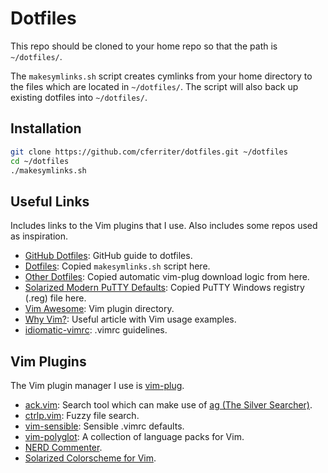 Dotfiles
========
This repo should be cloned to your home repo so that the path is `~/dotfiles/`.

The `makesymlinks.sh` script creates cymlinks from your home directory to the
files which are located in `~/dotfiles/`. The script will also back up existing
dotfiles into `~/dotfiles/`.

Installation
------------

``` bash
git clone https://github.com/cferriter/dotfiles.git ~/dotfiles
cd ~/dotfiles
./makesymlinks.sh
```

Useful Links
------------
Includes links to the Vim plugins that I use. Also includes some repos used as inspiration.

- [GitHub Dotfiles](https://dotfiles.github.io/): GitHub guide to dotfiles.
- [Dotfiles](https://github.com/michaeljsmalley/dotfiles/blob/master/makesymlinks.sh): Copied `makesymlinks.sh` script here.
- [Other Dotfiles](https://github.com/bndabbs/dotfiles/blob/master/.vimrc): Copied automatic vim-plug download logic from here.
- [Solarized Modern PuTTY Defaults](https://github.com/jblaine/solarized-and-modern-putty/blob/master/putty-modern-256color.reg): Copied PuTTY Windows registry (.reg) file here.
- [Vim Awesome](https://vimawesome.com/): Vim plugin directory.
- [Why Vim?](http://www.terminally-incoherent.com/blog/2012/03/21/why-vim/): Useful article with Vim usage examples.
- [idiomatic-vimrc](https://github.com/romainl/idiomatic-vimrc.git): .vimrc guidelines.

Vim Plugins
------------
The Vim plugin manager I use is [vim-plug](https://github.com/junegunn/vim-plug).

- [ack.vim](https://github.com/mileszs/ack.vim): Search tool which can make use of [ag (The Silver Searcher)](https://github.com/ggreer/the_silver_searcher).
- [ctrlp.vim](https://github.com/ctrlpvim/ctrlp.vim): Fuzzy file search.
- [vim-sensible](https://github.com/tpope/vim-sensible): Sensible .vimrc defaults.
- [vim-polyglot](https://github.com/sheerun/vim-polyglot): A collection of language packs for Vim.
- [NERD Commenter](https://github.com/scrooloose/nerdcommenter).
- [Solarized Colorscheme for Vim](https://github.com/altercation/vim-colors-solarized).
